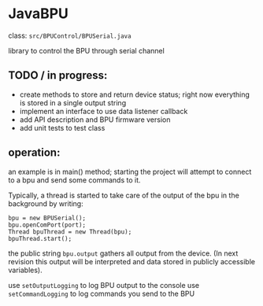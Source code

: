 # JavaBPU

class: 
`src/BPUControl/BPUSerial.java`

library to control the BPU through serial channel

## TODO / in progress:

* create methods to store and return device status; right now everything is stored in a single output string
* implement an interface to use data listener callback
* add API description and BPU firmware version
* add unit tests to test class

## operation:

an example is in main() method; starting the project will attempt to connect to a bpu and send some commands to it.

Typically, a thread is started to take care of the output of the bpu in the background by writing:

```
bpu = new BPUSerial();
bpu.openComPort(port);
Thread bpuThread = new Thread(bpu);
bpuThread.start();
```

the public string `bpu.output` gathers all output from the device. (In next revision this output will be interpreted and data stored in publicly accessible variables).

use `setOutputLogging` to log BPU output to the console
use `setCommandLogging` to log commands you send to the BPU

